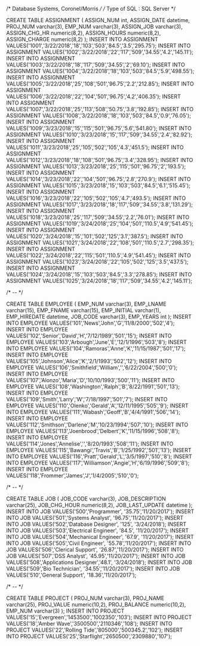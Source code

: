 /* Database Systems, Coronel/Morris */
/* Type of SQL : SQL Server */

CREATE TABLE ASSIGNMENT (
ASSIGN_NUM int,
ASSIGN_DATE datetime,
PROJ_NUM varchar(3),
EMP_NUM varchar(3),
ASSIGN_JOB varchar(3),
ASSIGN_CHG_HR numeric(8,2),
ASSIGN_HOURS numeric(8,2),
ASSIGN_CHARGE numeric(8,2)
);
INSERT INTO ASSIGNMENT VALUES('1001','3/22/2018','18','103','503','84.5','3.5','295.75');
INSERT INTO ASSIGNMENT VALUES('1002','3/22/2018','22','117','509','34.55','4.2','145.11');
INSERT INTO ASSIGNMENT VALUES('1003','3/22/2018','18','117','509','34.55','2','69.10');
INSERT INTO ASSIGNMENT VALUES('1004','3/22/2018','18','103','503','84.5','5.9','498.55');
INSERT INTO ASSIGNMENT VALUES('1005','3/22/2018','25','108','501','96.75','2.2','212.85');
INSERT INTO ASSIGNMENT VALUES('1006','3/22/2018','22','104','501','96.75','4.2','406.35');
INSERT INTO ASSIGNMENT VALUES('1007','3/22/2018','25','113','508','50.75','3.8','192.85');
INSERT INTO ASSIGNMENT VALUES('1008','3/22/2018','18','103','503','84.5','0.9','76.05');
INSERT INTO ASSIGNMENT VALUES('1009','3/23/2018','15','115','501','96.75','5.6','541.80');
INSERT INTO ASSIGNMENT VALUES('1010','3/23/2018','15','117','509','34.55','2.4','82.92');
INSERT INTO ASSIGNMENT VALUES('1011','3/23/2018','25','105','502','105','4.3','451.5');
INSERT INTO ASSIGNMENT VALUES('1012','3/23/2018','18','108','501','96.75','3.4','328.95');
INSERT INTO ASSIGNMENT VALUES('1013','3/23/2018','25','115','501','96.75','2','193.5');
INSERT INTO ASSIGNMENT VALUES('1014','3/23/2018','22','104','501','96.75','2.8','270.9');
INSERT INTO ASSIGNMENT VALUES('1015','3/23/2018','15','103','503','84.5','6.1','515.45');
INSERT INTO ASSIGNMENT VALUES('1016','3/23/2018','22','105','502','105','4.7','493.5');
INSERT INTO ASSIGNMENT VALUES('1017','3/23/2018','18','117','509','34.55','3.8','131.29');
INSERT INTO ASSIGNMENT VALUES('1018','3/23/2018','25','117','509','34.55','2.2','76.01');
INSERT INTO ASSIGNMENT VALUES('1019','3/24/2018','25','104','501','110.5','4.9','541.45');
INSERT INTO ASSIGNMENT VALUES('1020','3/24/2018','15','101','502','125','3.1','387.5');
INSERT INTO ASSIGNMENT VALUES('1021','3/24/2018','22','108','501','110.5','2.7','298.35');
INSERT INTO ASSIGNMENT VALUES('1022','3/24/2018','22','115','501','110.5','4.9','541.45');
INSERT INTO ASSIGNMENT VALUES('1023','3/24/2018','22','105','502','125','3.5','437.5');
INSERT INTO ASSIGNMENT VALUES('1024','3/24/2018','15','103','503','84.5','3.3','278.85');
INSERT INTO ASSIGNMENT VALUES('1025','3/24/2018','18','117','509','34.55','4.2','145.11');

/* -- */

CREATE TABLE EMPLOYEE (
EMP_NUM varchar(3),
EMP_LNAME varchar(15),
EMP_FNAME varchar(15),
EMP_INITIAL varchar(1),
EMP_HIREDATE datetime,
JOB_CODE varchar(3),
EMP_YEARS int
);
INSERT INTO EMPLOYEE VALUES('101','News','John','G','11/8/2000','502','4');
INSERT INTO EMPLOYEE VALUES('102','Senior','David','H','7/12/1989','501','15');
INSERT INTO EMPLOYEE VALUES('103','Arbough','June','E','12/1/1996','503','8');
INSERT INTO EMPLOYEE VALUES('104','Ramoras','Anne','K','11/15/1987','501','17');
INSERT INTO EMPLOYEE VALUES('105','Johnson','Alice','K','2/1/1993','502','12');
INSERT INTO EMPLOYEE VALUES('106','Smithfield','William','','6/22/2004','500','0');
INSERT INTO EMPLOYEE VALUES('107','Alonzo','Maria','D','10/10/1993','500','11');
INSERT INTO EMPLOYEE VALUES('108','Washington','Ralph','B','8/22/1991','501','13');
INSERT INTO EMPLOYEE VALUES('109','Smith','Larry','W','7/18/1997','501','7');
INSERT INTO EMPLOYEE VALUES('110','Olenko','Gerald','A','12/11/1995','505','9');
INSERT INTO EMPLOYEE VALUES('111','Wabash','Geoff','B','4/4/1991','506','14');
INSERT INTO EMPLOYEE VALUES('112','Smithson','Darlene','M','10/23/1994','507','10');
INSERT INTO EMPLOYEE VALUES('113','Joenbrood','Delbert','K','11/15/1996','508','8');
INSERT INTO EMPLOYEE VALUES('114','Jones','Annelise','','8/20/1993','508','11');
INSERT INTO EMPLOYEE VALUES('115','Bawangi','Travis','B','1/25/1992','501','13');
INSERT INTO EMPLOYEE VALUES('116','Pratt','Gerald','L','3/5/1997','510','8');
INSERT INTO EMPLOYEE VALUES('117','Williamson','Angie','H','6/19/1996','509','8');
INSERT INTO EMPLOYEE VALUES('118','Frommer','James','J','1/4/2005','510','0');

/* -- */

CREATE TABLE JOB (
JOB_CODE varchar(3),
JOB_DESCRIPTION varchar(25),
JOB_CHG_HOUR numeric(8,2),
JOB_LAST_UPDATE datetime
);
INSERT INTO JOB VALUES('500','Programmer',           '35.75','11/20/2017');
INSERT INTO JOB VALUES('501','Systems Analyst',      '96.75','11/20/2017');
INSERT INTO JOB VALUES('502','Database Designer',    '125',   '3/24/2018');
INSERT INTO JOB VALUES('503','Electrical Engineer',  '84.5', '11/20/2017');
INSERT INTO JOB VALUES('504','Mechanical Engineer',  '67.9', '11/20/2017');
INSERT INTO JOB VALUES('505','Civil Engineer',       '55.78','11/20/2017');
INSERT INTO JOB VALUES('506','Clerical Support',     '26.87','11/20/2017');
INSERT INTO JOB VALUES('507','DSS Analyst',          '45.95','11/20/2017');
INSERT INTO JOB VALUES('508','Applications Designer','48.1',  '3/24/2018');
INSERT INTO JOB VALUES('509','Bio Technician',       '34.55','11/20/2017');
INSERT INTO JOB VALUES('510','General Support',      '18.36','11/20/2017');

/* -- */

CREATE TABLE PROJECT (
PROJ_NUM varchar(3),
PROJ_NAME varchar(25),
PROJ_VALUE numeric(10,2),
PROJ_BALANCE numeric(10,2),
EMP_NUM varchar(3)
);
INSERT INTO PROJECT VALUES('15','Evergreen','1453500','1002350','103');
INSERT INTO PROJECT VALUES('18','Amber Wave','3500500','2110346','108');
INSERT INTO PROJECT VALUES('22','Rolling Tide','805000','500345.2','102');
INSERT INTO PROJECT VALUES('25','Starflight','2650500','2309880','107');
